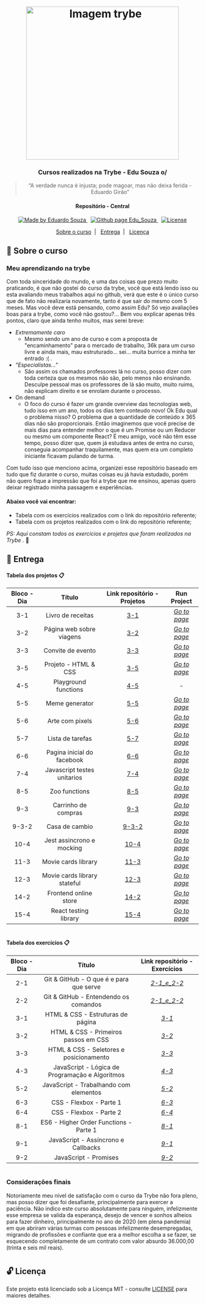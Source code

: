 <h1 align="center">
    <img alt="Imagem trybe" src="https://i.ibb.co/d4W2x4g/trybe.png" width="400px" />
</h1>

<h3 align="center">
  Cursos realizados na Trybe - Edu Souza o/
</h3>

<blockquote align="center">“A verdade nunca é injusta; pode magoar, mas não deixa ferida - Eduardo Girão”</blockquote>

<h4 align="center">
  Repositório - Central
</h4>

<p align="center">

  <a href="https://github.com/EduSouza-programmer" target="_blank">
    <img alt="Made by Eduardo Souza" src="https://img.shields.io/badge/made%20by-Edu%20Souza-%23F8952D">
  </a>&nbsp;

 <a href="https://edusouza-programmer.github.io/" target="_blank">
<img alt="Github page Edu_Souza " src="https://img.shields.io/badge/Github%20page-Edu_Souza-orange">
</a>&nbsp;

  <a href="#" >
    <img alt="License" src="https://img.shields.io/badge/license-MIT-%23F8952D">
  </a>

</p>

<p align="center">
  <a href="#rocket-Sobre-o-curso">Sobre o curso</a>&nbsp;&nbsp;|&nbsp;&nbsp;
  <a href="#postbox-Entrega"">Entrega</a>&nbsp;&nbsp;|&nbsp;&nbsp;
  <a href="#unlock-Licença">Licença</a>
</p>

## :rocket: Sobre o curso

### Meu aprendizando na trybe

Com toda sinceridade do mundo, e uma das coisas que prezo muito praticando, é que não gostei do curso da trybe, você que está lendo isso ou esta avaliando meus trabalhos aqui no github, verá que este é o único curso que de fato não realizaria novamente, tanto é que sair do mesmo com 5 meses. Mas você deve está pensando, como assim Edu? Só vejo avaliações boas para a trybe, como você não gostou?... Bem vou explicar apenas três pontos, claro que ainda tenho muitos, mas serei breve:

- _Extremamente caro_
  - Mesmo sendo um ano de curso e com a proposta de "encaminhamento" para o mercado de trabalho, 36k para um curso livre e ainda mais, mau estruturado... sei... muita burrice a minha ter entrado :( . 
- _"Especialistas..."_
  - São assim os chamados professores lá no curso, posso dizer com toda certeza que os mesmos não são, pelo menos não ensinando. Desculpe pessoal mas os professores de lá são muito, muito ruims, não explicam direito e se enrolam durante o processo.  
- On demand
  - O foco do curso é fazer um grande overview das tecnologias web, tudo isso em um ano, todos os dias tem conteudo novo! Ok Edu qual o problema nisso? O problema que a quantidade de conteúdo x 365 dias não são proporcionais. Então imaginemos que você precise de mais dias para entender melhor o que é um Promise ou um Reducer ou mesmo um componente React? É meu amigo, você não têm esse tempo, posso dizer que, quem já estudava antes de entra no curso, conseguia acompanhar traquilamente, mas quem era um completo iniciante ficavam pulando de turma.

Com tudo isso que menciono acima, organizei esse repositório baseado em tudo que fiz durante o curso, muitas coisas eu já havia estudado, porém não quero fique a impressão que foi a trybe que me ensinou, apenas quero deixar registrado minha passagem e experiências.  
#### Abaixo você vai encontrar:

- Tabela com os exercícios realizados com o link do repositório referente;
- Tabela com os projetos realizados com o link do repositório referente;

_PS: Aqui constam todos os exercícios e projetos que foram realizados na Trybe ._ :running:

## :postbox: Entrega
#### Tabela dos projetos :clipboard:

| Bloco - Dia |            Título            |                        Link repositório - Projetos                        |              Run Project               |
| :---------: | :--------------------------: | :-----------------------------------------------------------------------: | :------------------------------------: |
|     3-1     |      Livro de receitas       |                       [3-1](https://bit.ly/2Ej92q4)                       | _[Go to page](https://bit.ly/3j6Goan)_ |
|     3-2     |   Página web sobre viagens   |                       [3-2](https://bit.ly/3hpqAPG)                       | _[Go to page](https://bit.ly/2CTWSDt)_ |
|     3-3     |      Convite de evento       |                       [3-3](https://bit.ly/3lbABSZ)                       | _[Go to page](https://bit.ly/31o5Hig)_ |
|     3-5     |     Projeto - HTML & CSS     |                       [3-5](https://bit.ly/3luM3cd)                       | _[Go to page](https://bit.ly/2YOkRLV)_ |
|     4-5     |     Playground functions     | [4-5](https://github.com/EduSouza-programmer/Trybe_Projeto_4-5_Edu_Souza) |                   -                    |
|     5-5     |        Meme generator        |                                  [5-5]()                                  |            _[Go to page]()_            |
|     5-6     |       Arte com pixels        |                                  [5-6]()                                  |            _[Go to page]()_            |
|     5-7     |       Lista de tarefas       |                                  [5-7]()                                  |            _[Go to page]()_            |
|     6-6     |  Pagina inicial do facebook  |                                  [6-6]()                                  |            _[Go to page]()_            |
|     7-4     | Javascript testes unitarios  |                                  [7-4]()                                  |            _[Go to page]()_            |
|     8-5     |        Zoo functions         |                                  [8-5]()                                  |            _[Go to page]()_            |
|     9-3     |     Carrinho de compras      |                                  [9-3]()                                  |            _[Go to page]()_            |
|    9-3-2    |        Casa de cambio        |                                 [9-3-2]()                                 |            _[Go to page]()_            |
|    10-4     |  Jest assincrono e mocking   |                                 [10-4]()                                  |            _[Go to page]()_            |
|    11-3     |     Movie cards library      |                                 [11-3]()                                  |            _[Go to page]()_            |
|    12-3     | Movie cards library stateful |                                 [12-3]()                                  |            _[Go to page]()_            |
|    14-2     |    Frontend online store     |                                 [14-2]()                                  |            _[Go to page]()_            |
|    15-4     |    React testing library     |                                 [15-4]()                                  |            _[Go to page]()_            |


#

#### Tabela dos exercícios :clipboard:

| Bloco - Dia |                     Título                      |                               Link repositório - Exercícios                               |
| :---------: | :---------------------------------------------: | :---------------------------------------------------------------------------------------: |
|     2-1     |     Git & GitHub - O que é e para que serve     | _[2-1_e_2-2](https://github.com/EduSouza-programmer/Trybe_Exercicio_2-1_e_2-2_Edu_Souza)_ |
|     2-2     |      Git & GitHub - Entendendo os comandos      | _[2-1_e_2-2](https://github.com/EduSouza-programmer/Trybe_Exercicio_2-1_e_2-2_Edu_Souza)_ |
|     3-1     |        HTML & CSS - Estruturas de página        |       _[3-1](https://github.com/EduSouza-programmer/Trybe_Exercicio_3-1_Edu_Souza)_       |
|     3-2     |      HTML & CSS - Primeiros passos em CSS       |       _[3-2](https://github.com/EduSouza-programmer/Trybe_Exercicio_3-2_Edu_Souza)_       |
|     3-3     |     HTML & CSS - Seletores e posicionamento     |       _[3-3](https://github.com/EduSouza-programmer/Trybe_Exercicio_3-3_Edu_Souza)_       |
|     4-3     | JavaScript - Lógica de Programação e Algoritmos |       _[4-3](https://github.com/EduSouza-programmer/Trybe_Exercicio_4-3_Edu_Souza)_       |
|     5-2     |     JavaScript - Trabalhando com elementos      |       _[5-2](https://github.com/EduSouza-programmer/Trybe_Exercicio_5-2_Edu_Souza)_       |
|     6-3     |             CSS - Flexbox - Parte 1             |       _[6-3](https://github.com/EduSouza-programmer/Trybe_Exercicio_6-3_Edu_Souza)_       |
|     6-4     |             CSS - Flexbox - Parte 2             |       _[6-4](https://github.com/EduSouza-programmer/Trybe_Exercicio_6-4_Edu_Souza)_       |
|     8-1     |     ES6 - Higher Order Functions - Parte 1      |       _[8-1](https://github.com/EduSouza-programmer/Trybe_Exercicio_8-1_Edu_Souza)_       |
|     9-1     |       JavaScript - Assíncrono e Callbacks       |       _[9-1](https://github.com/EduSouza-programmer/Trybe_Exercicio_9-1_Edu_Souza)_       |
|     9-2     |              JavaScript - Promises              |       _[9-2](https://github.com/EduSouza-programmer/Trybe_Exercicio_9-2_Edu_Souza)_       |

#

### Considerações finais

Notoriamente meu nível de satisfação com o curso da Trybe não fora pleno, mas posso dizer que foi desafiante, principalmente para exercer a paciência. Não indico este curso absolutamente para ninguém, infelizmente esse empresa se valida da esperança, desejo de vencer e sonhos alheios para fazer dinheiro, principalmente no ano de 2020 (em plena pandemia) em que abriram várias turmas com pessoas infelizmente desempregadas, migrando de profissões e confiante que era a melhor escolha a se fazer, se esquecendo completamente de um contrato com valor absurdo 36.000,00 (trinta e seis mil reais).  

#

## :unlock: Licença

Este projeto está licenciado sob a Licença MIT - consulte [LICENSE](https://opensource.org/licenses/MIT) para maiores detalhes.

